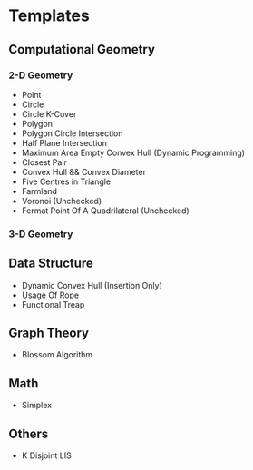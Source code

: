 Templates
=========

## Computational Geometry
### 2-D Geometry
* Point
* Circle
* Circle K-Cover
* Polygon
* Polygon Circle Intersection
* Half Plane Intersection
* Maximum Area Empty Convex Hull (Dynamic Programming)
* Closest Pair
* Convex Hull && Convex Diameter
* Five Centres in Triangle
* Farmland
* Voronoi (Unchecked)
* Fermat Point Of A Quadrilateral (Unchecked)

### 3-D Geometry


## Data Structure
* Dynamic Convex Hull (Insertion Only)
* Usage Of Rope
* Functional Treap

## Graph Theory
* Blossom Algorithm

## Math
* Simplex

## Others
* K Disjoint LIS
